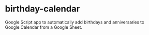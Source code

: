 # birthday-calendar
Google Script app to automatically add birthdays and anniversaries to Google Calendar from a Google Sheet.
